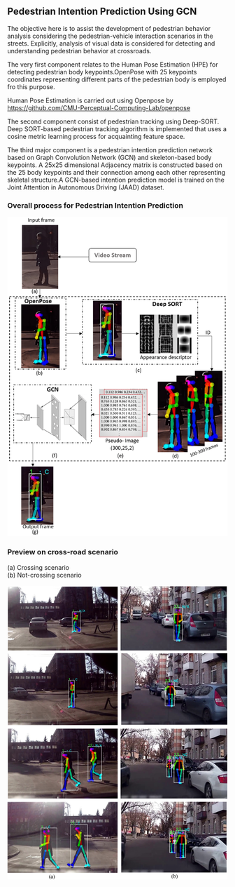 ## Pedestrian Intention Prediction Using GCN
The objective here is to assist the development of pedestrian behavior analysis considering the pedestrian-vehicle interaction scenarios in the streets. Explicitly, analysis of visual data is considered for detecting and understanding pedestrian behavior at crossroads.

The very first component relates to the Human Pose Estimation (HPE) for detecting pedestrian body keypoints.OpenPose with 25 keypoints coordinates representing different parts of the pedestrian body is employed fro this purpose.

Human Pose Estimation is carried out using Openpose by https://github.com/CMU-Perceptual-Computing-Lab/openpose

The second component consist of pedestrian tracking using Deep-SORT. Deep SORT-based pedestrian tracking algorithm is implemented that uses a cosine metric learning process for acquainting feature space.

The third major component is a pedestrian intention prediction network based on Graph Convolution Network (GCN) and skeleton-based body keypoints. A 25x25 dimensional Adjacency matrix is constructed based on the 25 body keypoints and their connection among each other representing skeletal structure.A GCN-based intention prediction model is trained on the Joint Attention in Autonomous Driving (JAAD) dataset.

### Overall process for Pedestrian Intention Prediction
![Alt text](raw_images/overall_process.png?raw=true "Title")

### Preview on cross-road scenario
(a) Crossing scenario <br>
(b) Not-crossing scenario <br>
<br>
![plot](./raw_images/c_nc_imgs_2.png)
